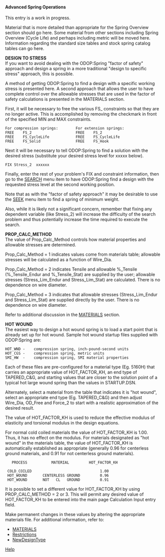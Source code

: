 #### Advanced Spring Operations

This entry is a work in progress.   

Material that is more detailed than appropriate
for the Spring Overview section should go here.
Some material from other sections including Spring Overview (Cycle Life) and 
perhaps including metric will be moved here.
Information regarding the standard size tables and 
stock spring catalog tables can go here.

**DESIGN TO STRESS**   
 If you want to avoid dealing with the ODOP:Spring "factor of safety" approach
 and design a spring in a more traditional "design to specific stress"
 approach, this is possible.

 A method of getting ODOP:Spring to find a design with a specific working
 stress is presented here.  A second approach that allows the user to have
 complete control over the allowable stresses that are used in the factor of
 safety calculations is presented in the MATERIALS section.

 First, it will be necessary to free the various FS_ constraints so that
 they are no longer active.
 This is accomplished by removing the checkmark in front of the specified
 MIN and MAX constraints.

    For compression springs:        For extension springs:
    FREE    FS_2                    FREE    FS_2
    FREE    FS_CycleLife            FREE    FS_CycleLife
    FREE    FS_Solid                FREE    FS_Hook

 Next it will be necessary to tell ODOP:Spring to find a solution with the
 desired stress   (substitute your desired stress level for xxxxx below).

    FIX Stress_2  xxxxxx

 Finally, enter the rest of your problem's FIX and constraint information,
 then go to the [SEARCH](../search) menu item to have ODOP:Spring find a design 
 with the  requested stress level at the second working position.

 Note that as with the "factor of safety approach" it may be desirable to
 use the [SEEK](../seek) menu item to find a spring of minimum weight.

 Also, while it is likely not a significant concern, 
 remember that fixing any dependent variable (like Stress\_2) will
 increase the difficulty of the search problem and thus potentially increase 
 the time required to execute the search.


**PROP_CALC_METHOD**   
 The value of Prop\_Calc\_Method controls how material properties and
 allowable stresses are determined.

 Prop\_Calc\_Method = 1 indicates values come from materials table; 
 allowable stresses will be calculated as a function of Wire_Dia.

 Prop\_Calc\_Method = 2 indicates Tensile and allowable %\_Tensile
 (%\_Tensile\_Endur and %\_Tensile\_Stat) 
 are supplied by the user; 
  allowable stresses (Stress\_Lim\_Endur and Stress\_Lim\_Stat) are calculated. 
 There is no dependence on wire diameter.

 Prop\_Calc\_Method = 3 indicates that allowable stresses 
 (Stress\_Lim\_Endur and Stress\_Lim\_Stat) 
 are supplied directly by the user.
 There is no dependence on wire diameter.

 Refer to additional discussion in the [MATERIALS](./materials) section.
 
**HOT WOUND**   
 The easiest way to design a hot wound spring is to load a start point
 that is already set up for hot wound. 
 Sample hot wound startup files  supplied with ODOP:Spring are:

    HOT_WND -    compression spring, inch-pound-second units
    HOT_CGS -    compression spring, metric units
    SMI_HW  -    compression spring, SMI material properties

 Each of these files are pre-configured for a material type (Eg.  5160H)
 that carries an appropriate value of HOT_FACTOR_KH, an end type of
 TAPERED_C&G, and starting values that are closer to the solution point of a
 typical hot large wound spring than the values in STARTUP.DSN.

 Alternately, select a material from the table that indicates it is "hot wound", 
 select an appropriate end type (Eg.  TAPERED\_C&G) 
 and then adjust Wire\_Dia, OD\_Free and Force\_2 to start
 with a realistic approximation of the desired result.

 The value of HOT\_FACTOR\_KH is used to reduce the effective modulus of
 elasticity and torsional modulus in the design equations.

 For normal cold coiled materials the value of HOT\_FACTOR\_KH is 1.00.
 Thus, it has no effect on the modulus.  For materials designated as
 "hot wound" in the materials table, the value of HOT\_FACTOR\_KH is
 automatically established as appropriate (generally 0.96 for centerless
 ground materials, and 0.91 for not centerless ground materials).

       PROCESS           MATERIAL         HOT_FACTOR_KH

     COLD_COILED                               1.00
     HOT_WOUND       CENTERLESS GROUND         0.96
     HOT_WOUND       NOT   CL   GROUND         0.91

 It is possible to set a different value for HOT\_FACTOR\_KH by 
 using PROP\_CALC\_METHOD = 2 or 3. 
 This will permit any desired
 value of HOT\_FACTOR\_KH to be entered into the main page
 Calculation Input entry field.

 Make permanent changes in these values by altering the appropriate
 materials file. 
 For additional information, refer to:
* [MATERIALS](materials)   
* [Restrictions](../../About/Legal/Restrictions)   
* [NewDesignType](../../procedures/NewDesignType)   
 

[Help](../)
